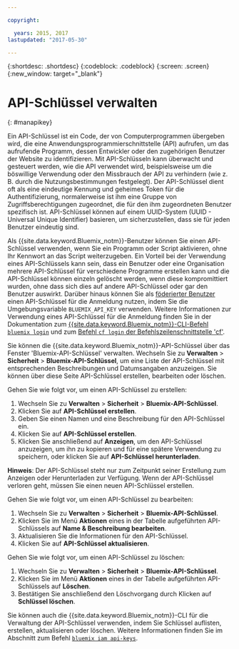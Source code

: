 ```yaml
---

copyright:

  years: 2015, 2017
lastupdated: "2017-05-30"

---
```


{:shortdesc: .shortdesc}
{:codeblock: .codeblock}
{:screen: .screen}
{:new_window: target="_blank"}

# API-Schlüssel verwalten
{: #manapikey}

Ein API-Schlüssel ist ein Code, der von Computerprogrammen übergeben wird, die eine Anwendungsprogrammierschnittstelle (API) aufrufen, um das aufrufende Programm, dessen Entwickler oder den zugehörigen Benutzer der Website zu identifizieren. Mit API-Schlüsseln kann überwacht und gesteuert werden, wie die API verwendet wird, beispielsweise um die böswillige Verwendung oder den Missbrauch der API zu verhindern (wie z. B. durch die Nutzungsbestimmungen festgelegt). Der API-Schlüssel dient oft als eine eindeutige Kennung und geheimes Token für die Authentifizierung, normalerweise ist ihm eine Gruppe von Zugriffsberechtigungen zugeordnet, die für den ihm zugeordneten Benutzer spezifisch ist. API-Schlüssel können auf einem UUID-System (UUID - Universal Unique Identifier) basieren, um sicherzustellen, dass sie für jeden Benutzer eindeutig sind.

Als {{site.data.keyword.Bluemix_notm}}-Benutzer können Sie einen API-Schlüssel verwenden, wenn Sie ein Programm oder Script aktivieren, ohne Ihr Kennwort an das Script weiterzugeben. Ein Vorteil bei der Verwendung eines API-Schlüssels kann sein, dass ein Benutzer oder eine Organisation mehrere API-Schlüssel für verschiedene Programme erstellen kann und die API-Schlüssel können einzeln gelöscht werden, wenn diese kompromittiert wurden, ohne dass sich dies auf andere API-Schlüssel oder gar den Benutzer auswirkt. Darüber hinaus können Sie als [föderierter Benutzer ](/docs/admin/adminpublic.html#federatedid) einen API-Schlüssel für die Anmeldung nutzen, indem Sie die Umgebungsvariable `BLUEMIX_API_KEY` verwenden. Weitere Informationen zur Verwendung eines API-Schlüssel für die Anmeldung finden Sie in der Dokumentation zum [{{site.data.keyword.Bluemix_notm}}-CLI-Befehl `bluemix login`](/docs/cli/reference/bluemix_cli/bx_cli.html#bluemix_login) und zum [Befehl `cf login` der Befehlszeilenschnittstelle 'cf'](/docs/cli/reference/cfcommands/index.html#cf_login).

Sie können die {{site.data.keyword.Bluemix_notm}}-API-Schlüssel über das Fenster 'Bluemix-API-Schlüssel' verwalten. Wechseln Sie zu **Verwalten** &gt; **Sicherheit** &gt; **Bluemix-API-Schlüssel**, um eine Liste der API-Schlüssel mit entsprechenden Beschreibungen und Datumsangaben anzuzeigen. Sie können über diese Seite API-Schlüssel erstellen, bearbeiten oder löschen.

Gehen Sie wie folgt vor, um einen API-Schlüssel zu erstellen:

1. Wechseln Sie zu **Verwalten** &gt; **Sicherheit** &gt; **Bluemix-API-Schlüssel**.
2. Klicken Sie auf **API-Schlüssel erstellen**.
3. Geben Sie einen Namen und eine Beschreibung für den API-Schlüssel ein.
4. Klicken Sie auf **API-Schlüssel erstellen**.
5. Klicken Sie anschließend auf **Anzeigen**, um den API-Schlüssel anzuzeigen, um ihn zu kopieren und für eine spätere Verwendung zu speichern, oder klicken Sie auf **API-Schlüssel herunterladen**.

**Hinweis**: Der API-Schlüssel steht nur zum Zeitpunkt seiner Erstellung zum Anzeigen oder Herunterladen zur Verfügung. Wenn der API-Schlüssel verloren geht, müssen Sie einen neuen API-Schlüssel erstellen.

Gehen Sie wie folgt vor, um einen API-Schlüssel zu bearbeiten:

1. Wechseln Sie zu **Verwalten** &gt; **Sicherheit** &gt; **Bluemix-API-Schlüssel**.
2. Klicken Sie im Menü **Aktionen** eines in der Tabelle aufgeführten API-Schlüssels auf **Name & Beschreibung bearbeiten**. 
3. Aktualisieren Sie die Informationen für den API-Schlüssel.
4. Klicken Sie auf **API-Schlüssel aktualisieren**.

Gehen Sie wie folgt vor, um einen API-Schlüssel zu löschen: 

1. Wechseln Sie zu **Verwalten** &gt; **Sicherheit** &gt; **Bluemix-API-Schlüssel**.
2. Klicken Sie im Menü **Aktionen** eines in der Tabelle aufgeführten API-Schlüssels auf **Löschen**.
3. Bestätigen Sie anschließend den Löschvorgang durch Klicken auf **Schlüssel löschen**.

Sie können auch die {{site.data.keyword.Bluemix_notm}}-CLI für die Verwaltung der API-Schlüssel verwenden, indem Sie Schlüssel auflisten, erstellen, aktualisieren oder löschen. Weitere Informationen finden Sie im Abschnitt zum Befehl [`bluemix iam api-keys`](/docs/cli/reference/bluemix_cli/bx_cli.html#bluemix_iam).
